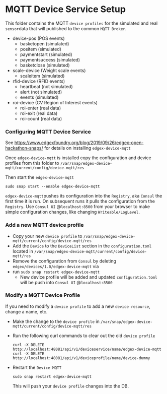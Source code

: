 # MQTT Device Service Setup

This folder contains the MQTT `device profiles` for the simulated and real `sensor`data that will published to the common `MQTT Broker`.

* device-pos (POS events)
  * basketopen (simulated)
  * positem (simulated)
  * paymentstart (simulated)
  * paymentsuccess (simulated)
  * basketclose (simulated)
* scale-device (Weight scale events)
  * scaleitem (simulated)
* rfid-device (RFID events)
  * heartbeat (not simulated)
  * alert (not simulated)
  * events (simulated)
* roi-device (CV Region of Interest events)
  * roi-enter (real data)
  * roi-exit (real data)
  * roi-count (real data)

###  Configuring MQTT Device Service

See https://www.edgexfoundry.org/blog/2019/09/26/edgex-open-hackathon-snaps/ for details on installing `edgex-device-mqtt`

Once `edgex-device-mqtt` is installed copy the configuration and device profiles from this folder to `/var/snap/edgex-device-mqtt/current/config/device-mqtt/res`

Then start the `edgex-device-mqtt`

`sudo snap start --enable edgex-device-mqtt`

`edgex-device-mqtt`pushes its configuration into the `Registry`, aka `Consul` the first time it is run. On subsequent runs it pulls the configuration from the `Registry`. Use `Consul UI` @`localhost:8500` from your browser to make simple configuration changes, like changing `Writeable/LogLevel`. 

### Add a new MQTT device profile

* Copy your new `device profile` to `/var/snap/edgex-device-mqtt/current/config/device-mqtt/res`
* Add the `Device` to the `DeviceList` section in the `configuration.toml` located in `/var/snap/edgex-device-mqtt/current/config/device-mqtt/res`
* Remove the configuration from `Consul` by deleting `edgex/devices/1.0/edgex-device-mqtt` via 
* run `sudo snap restart edgex-device-mqtt`
  * New device profile will be added and updated `configuration.toml` will be push into `Consul UI`  @`localhost:8500`

### Modify a MQTT Device Profile

If you need to modify a `device profile` to add a new `device resource`, change a name, etc.

* Make the change to the `device profile` in `/var/snap/edgex-device-mqtt/current/config/device-mqtt/res`

* Run the following curl commands to clear out the old `device profile`

  ```
  curl -X DELETE http://localhost:48081/api/v1/deviceservice/name/edgex-device-mqtt
  curl -X DELETE http://localhost:48081/api/v1/deviceprofile/name/device-dummy
  ```

* Restart the `Device MQTT`

  `sudo snap restart edgex-device-mqtt`

  This will push your `device profile` changes into the DB.